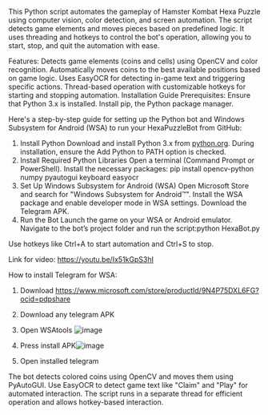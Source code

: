 This Python script automates the gameplay of Hamster Kombat Hexa Puzzle using computer vision, color detection, and screen automation. The script detects game elements and moves pieces based on predefined logic. It uses threading and hotkeys to control the bot's operation, allowing you to start, stop, and quit the automation with ease.

Features:
Detects game elements (coins and cells) using OpenCV and color recognition.
Automatically moves coins to the best available positions based on game logic.
Uses EasyOCR for detecting in-game text and triggering specific actions.
Thread-based operation with customizable hotkeys for starting and stopping automation.
Installation Guide
Prerequisites:
Ensure that Python 3.x is installed.
Install pip, the Python package manager.




Here's a step-by-step guide for setting up the Python bot and Windows Subsystem for Android (WSA) to run your HexaPuzzleBot from GitHub:

1. Install Python
Download and install Python 3.x from [python.org](https://www.python.org/downloads/).
During installation, ensure the Add Python to PATH option is checked.
2. Install Required Python Libraries
Open a terminal (Command Prompt or PowerShell).
Install the necessary packages:
pip install opencv-python numpy pyautogui keyboard easyocr
3. Set Up Windows Subsystem for Android (WSA)
Open Microsoft Store and search for "Windows Subsystem for Android™".
Install the WSA package and enable developer mode in WSA settings.
Download the Telegram APK.
4. Run the Bot
Launch the game on your WSA or Android emulator.
Navigate to the bot’s project folder and run the script:python HexaBot.py


Use hotkeys like Ctrl+A to start automation and Ctrl+S to stop.

Link for video: https://youtu.be/Ix51kGpS3hI



How to install Telegram for WSA: 
1. Download https://www.microsoft.com/store/productId/9N4P75DXL6FG?ocid=pdpshare
2. Download any telegram APK
3. Open WSAtools ![image](https://github.com/user-attachments/assets/b29d219a-561a-42c5-a941-eeb3cea396b6)

4. Press install APK![image](https://github.com/user-attachments/assets/5559da36-5ad9-46c8-9238-8d3708f5974b)

5. Open installed telegram



The bot detects colored coins using OpenCV and moves them using PyAutoGUI.
Use EasyOCR to detect game text like "Claim" and "Play" for automated interaction.
The script runs in a separate thread for efficient operation and allows hotkey-based interaction.
